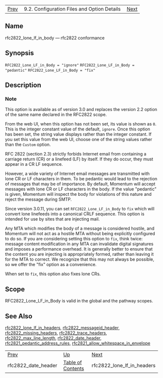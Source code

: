 |     |     |     |
| --- | --- | --- |
| [Prev](conf.ref.rfc2822_date_header)  | 9.2. Configuration Files and Option Details |  [Next](conf.ref.rfc2822_lone_lf_in_headers.php) |

<a name="conf.ref.rfc2822_lone_lf_in_body"></a>
## Name

rfc2822_lone_lf_in_body — rfc2822 conformance

## Synopsis

`RFC2822_Lone_LF_in_Body = "ignore"`
`RFC2822_Lone_LF_in_Body = "pedantic"`
`RFC2822_Lone_LF_in_Body = "fix"`

<a name="idp11329264"></a>
## Description

### Note

This option is available as of version 3.0 and replaces the version 2.2 option of the same name declared in the RFC2822 scope.

From the web UI, when this option has not been set, its value is shown as `0`. This is the integer constant value of the default, `ignore`. Once this option has been set, the string value displays rather than the integer constant. If you set this value from the web UI, choose one of the string values rather than the `Custom` option.

RFC 2822 (section 2.3) strictly forbids Internet email from containing a carriage return (CR) or a linefeed (LF) by itself. If they do occur, they must appear in a CR LF sequence.

However, a wide variety of Internet email messages are transmitted with lone CR or LF characters in them. To be pedantic would lead to the rejection of messages that may be of importance. By default, Momentum will accept messages with lone CR or LF characters in the body. If the value "pedantic" is given, Momentum will inspect the body for violations of this nature and reject the message during SMTP.

Since version 3.0.11, you can set `RFC2822_Lone_LF_in_Body` to `fix` which will convert lone linefeeds into a canonical CRLF sequence. This option is intended for use by sites that are injecting mail.

Any MTA which modifies the body of a message is considered hostile, and Momentum will not act as a hostile MTA without being explicitly configured to do so. If you are considering setting this option to `fix`, think twice: message content modification in any MTA can invalidate digital signatures and imposes a performance overhead. It is generally better to ensure that the content you are injecting is appropriately formed, rather than leaving it for the MTA to correct. We recognize that this may not always be possible, so we offer the "fix" option as a convenience.

When set to `fix`, this option also fixes lone CRs.

<a name="idp11338896"></a>
## Scope

RFC2822_Lone_LF_in_Body is valid in the global and the pathway scopes.

<a name="idp11340576"></a>
## See Also

[rfc2822_lone_lf_in_headers](conf.ref.rfc2822_lone_lf_in_headers "rfc2822_lone_lf_in_headers"), [rfc2822_messageid_header](conf.ref.rfc2822_messageid_header.php "rfc2822_messageid_header"), [rfc2822_missing_headers](conf.ref.rfc2822_missing_headers.php "rfc2822_missing_headers"), [rfc2822_trace_headers](conf.ref.rfc2822_trace_headers.php "rfc2822_trace_headers"), [rfc2822_max_line_length](conf.ref.rfc2822_max_line_length.php "rfc2822_max_line_length"), [rfc2822_date_header](conf.ref.rfc2822_date_header.php "rfc2822_date_header"), [rfc2821_pedantic_address_rules](conf.ref.rfc2821_pedantic_address_rules.php "rfc2821_pedantic_address_rules"), [rfc2821_allow_whitespace_in_envelope](conf.ref.rfc2821_allow_whitespace_in_envelope.php "rfc2821_allow_whitespace_in_envelope")

|     |     |     |
| --- | --- | --- |
| [Prev](conf.ref.rfc2822_date_header)  | [Up](conf.ref.files.php) |  [Next](conf.ref.rfc2822_lone_lf_in_headers.php) |
| rfc2822_date_header  | [Table of Contents](index) |  rfc2822_lone_lf_in_headers |
